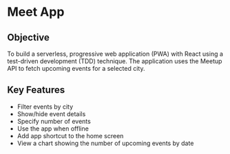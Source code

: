 # Meet App

## Objective
To build a serverless, progressive web application (PWA) with React using a test-driven
development (TDD) technique. The application uses the Meetup API to fetch upcoming events
for a selected city.

## Key Features
<ul>
<li>Filter events by city</li>
<li>Show/hide event details</li>
<li>Specify number of events</li>
<li>Use the app when offline</li>
<li>Add app shortcut to the home screen</li>
<li>View a chart showing the number of upcoming events by date</li>
</ul>

